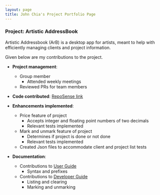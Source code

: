 ```yaml
---
layout: page
title: John Chia's Project Portfolio Page
---
```


### Project: Artistic AddressBook

Artistic Addressbook (ArB) is a desktop app for artists, meant to help with efficiently managing clients and project information.

Given below are my contributions to the project.

* **Project management**:
  * Group member
    * Attended weekly meetings
  * Reviewed PRs for team members

* **Code contributed**: [RepoSense link](https://nus-cs2103-ay2223s2.github.io/tp-dashboard/?search=johnchiahk&breakdown=true&sort=groupTitle%20dsc&sortWithin=title&since=2023-02-17&timeframe=commit&mergegroup=&groupSelect=groupByRepos&checkedFileTypes=docs~functional-code~test-code~other)

* **Enhancements implemented**:
  * Price feature of project
    * Accepts integer and floating point numbers of two decimals
    * Relevant tests implemented
  * Mark and unmark feature of project
    * Determines if project is done or not done
    * Relevant tests implemented
  * Created Json files to accommodate client and project list tests

* **Documentation**:
  * Contributions to [User Guide](https://ay2223s2-cs2103t-t14-1.github.io/tp/UserGuide.html)
    * Syntax and prefixes
  * Contributions to [Developer Guide](https://ay2223s2-cs2103t-t14-1.github.io/tp/DeveloperGuide.html)
    * Listing and clearing
    * Marking and unmarking
